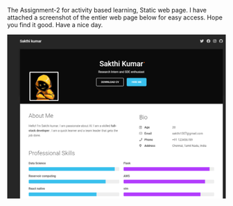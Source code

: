 The Assignment-2 for activity based learning, Static web page.
I have attached a screenshot of the entier web page below for easy access. 
Hope you find it good. Have a nice day.

![Website screenshot](./images/screenshot.png "Portfolio")
